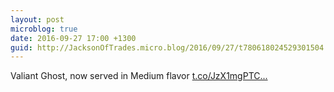 ```yaml
---
layout: post
microblog: true
date: 2016-09-27 17:00 +1300
guid: http://JacksonOfTrades.micro.blog/2016/09/27/t780618024529301504.html
---
```

Valiant Ghost, now served in Medium flavor [t.co/JzX1mgPTC...](https://t.co/JzX1mgPTCA)
